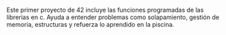 Este primer proyecto de 42 incluye las funciones programadas de las librerias en c.
Ayuda a entender problemas como solapamiento, gestión de memoria, estructuras y refuerza lo aprendido en la piscina.
